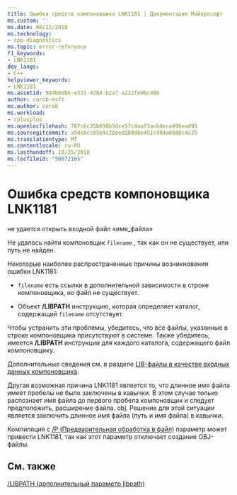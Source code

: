 ```yaml
---
title: Ошибка средств компоновщика LNK1181 | Документация Майкрософт
ms.custom: ''
ms.date: 08/22/2018
ms.technology:
- cpp-diagnostics
ms.topic: error-reference
f1_keywords:
- LNK1181
dev_langs:
- C++
helpviewer_keywords:
- LNK1181
ms.assetid: 984b0db6-e331-4284-b2a7-a212fe96c486
author: corob-msft
ms.author: corob
ms.workload:
- cplusplus
ms.openlocfilehash: 787c6c35b698b5dce57c4aaf3acb4eca496ead95
ms.sourcegitcommit: a9dcbcc85b4c28eed280d8e451c494a00d8c4c25
ms.translationtype: MT
ms.contentlocale: ru-RU
ms.lasthandoff: 10/25/2018
ms.locfileid: "50072165"
---
```

# <a name="linker-tools-error-lnk1181"></a>Ошибка средств компоновщика LNK1181

не удается открыть входной файл «имя_файла»

Не удалось найти компоновщик `filename` , так как он не существует, или путь не найден.

Некоторые наиболее распространенные причины возникновения ошибки LNK1181:

- `filename` есть ссылки в дополнительной зависимости в строке компоновщика, но файл не существует.

- Объект **/LIBPATH** инструкцию, которая определяет каталог, содержащий `filename` отсутствует.

Чтобы устранить эти проблемы, убедитесь, что все файлы, указанные в строке компоновщика присутствуют в системе.  Также убедитесь, имеется **/LIBPATH** инструкции для каждого каталога, содержащего файл компоновщику.

Дополнительные сведения см. в разделе [LIB-файлы в качестве входных данных компоновщика](../../build/reference/dot-lib-files-as-linker-input.md).

Другая возможная причина LNK1181 является то, что длинное имя файла имеет пробелы не было заключены в кавычки.  В этом случае только распознает имя файла до первого пробела компоновщик и следует предположить, расширение файла. obj.  Решение для этой ситуации является заключить длинное имя файла (путь и имя файла) в кавычки.

Компиляция с [/P (Предварительная обработка в файл)](../../build/reference/p-preprocess-to-a-file.md) параметр может привести LNK1181, так как этот параметр отключает создание OBJ-файлы.

## <a name="see-also"></a>См. также

[/LIBPATH (дополнительный параметр libpath)](../../build/reference/libpath-additional-libpath.md)